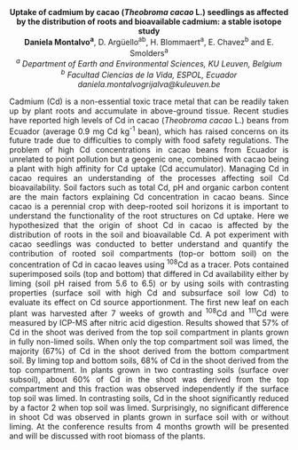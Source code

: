 <center><strong>Uptake of cadmium by cacao (<i>Theobroma cacao</i> L.) seedlings as affected by the distribution of roots and bioavailable cadmium: a stable
isotope study</strong>

<center><strong>Daniela Montalvo<sup>a</sup></strong>, D. Argüello<sup>ab</sup>, H. Blommaert<sup>a</sup>, E. Chavez<sup>b</sup>
and E. Smolders<sup>a</sup>

<center><i><sup>a</sup> Department of Earth and Environmental Sciences, KU Leuven, Belgium</i> 

<center><i><sup>b</sup> Facultad Ciencias de la Vida, ESPOL, Ecuador</i> 

<center><i>daniela.montalvogrijalva@kuleuven.be</i> 

<p style="text-align:justify">Cadmium (Cd) is a non-essential toxic trace metal that can be readily
taken up by plant roots and accumulate in above-ground tissue. Recent
studies have reported high levels of Cd in cacao (<i>Theobroma cacao</i> L.)
beans from Ecuador (average 0.9 mg Cd kg<sup>-1</sup> bean), which has raised
concerns on its future trade due to difficulties to comply with food
safety regulations. The problem of high Cd concentrations in cacao beans
from Ecuador is unrelated to point pollution but a geogenic one,
combined with cacao being a plant with high affinity for Cd uptake (Cd
accumulator). Managing Cd in cacao requires an understanding of the
processes affecting soil Cd bioavailability. Soil factors such as total
Cd, pH and organic carbon content are the main factors explaining Cd
concentration in cacao beans. Since cacao is a perennial crop with
deep-rooted soil horizons it is important to understand the
functionality of the root structures on Cd uptake. Here we hypothesized
that the origin of shoot Cd in cacao is affected by the distribution of
roots in the soil and bioavailable Cd. A pot experiment with cacao
seedlings was conducted to better understand and quantify the
contribution of rooted soil compartments (top-or bottom soil) on the
concentration of Cd in cacao leaves using <sup>108</sup>Cd as a tracer. Pots
contained superimposed soils (top and bottom) that differed in Cd
availability either by liming (soil pH raised from 5.6 to 6.5) or by
using soils with contrasting properties (surface soil with high Cd and
subsurface soil low Cd) to evaluate its effect on Cd source
apportionment. The first new leaf on each plant was harvested after 7
weeks of growth and <sup>108</sup>Cd and <sup>111</sup>Cd were measured by ICP-MS after
nitric acid digestion. Results showed that 57% of Cd in the shoot was
derived from the top soil compartment in plants grown in fully non-limed
soils. When only the top compartment soil was limed, the majority (67%)
of Cd in the shoot derived from the bottom compartment soil. By liming
top and bottom soils, 68% of Cd in the shoot derived from the top
compartment. In plants grown in two contrasting soils (surface over
subsoil), about 60% of Cd in the shoot was derived from the top
compartment and this fraction was observed independently if the surface
top soil was limed. In contrasting soils, Cd in the shoot significantly
reduced by a factor 2 when top soil was limed. Surprisingly, no
significant difference in shoot Cd was observed in plants grown in
surface soil with or without liming. At the conference results from 4
months growth will be presented and will be discussed with root biomass
of the plants.
